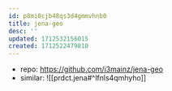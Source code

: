 ```yaml
---
id: p8mi0cjb48qs3d4gmmvhnb0
title: jena-geo
desc: ''
updated: 1712532156015
created: 1712522479810
---
```


- repo: https://github.com/i3mainz/jena-geo
- similar: ![[prdct.jena#^lfnls4qmhyho]]
